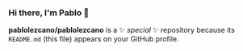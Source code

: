 ### Hi there, I'm Pablo 👋


**pablolezcano/pablolezcano** is a ✨ _special_ ✨ repository because its `README.md` (this file) appears on your GitHub profile.


